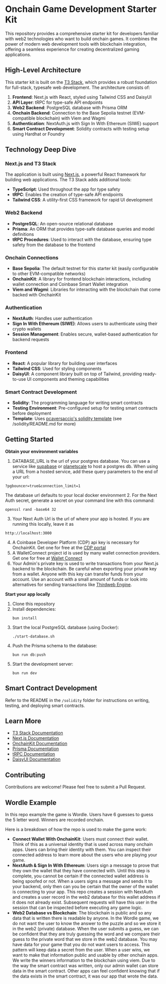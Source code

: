 # Onchain Game Development Starter Kit

This repository provides a comprehensive starter kit for developers familiar with web2 technologies who want to build onchain games. It combines the power of modern web development tools with blockchain integration, offering a seamless experience for creating decentralized gaming applications.

## High-Level Architecture

This starter kit is built on the [T3 Stack](https://create.t3.gg/), which provides a robust foundation for full-stack, typesafe web development. The architecture consists of:

1. **Frontend**: Next.js with React, styled using Tailwind CSS and DaisyUI
2. **API Layer**: tRPC for type-safe API endpoints
3. **Web2 Backend**: PostgreSQL database with Prisma ORM
4. **Onchain Backend**: Connection to the Base Sepolia testnet (EVM-compatible blockchain) with Viem and Wagmi
5. **Authentication**: NextAuth.js with Sign In With Ethereum (SIWE) support
6. **Smart Contract Development**: Solidity contracts with testing setup using Hardhat or Foundry

## Technology Deep Dive

### Next.js and T3 Stack

The application is built using [Next.js](https://nextjs.org/), a powerful React framework for building web applications. The T3 Stack adds additional tools:

- **TypeScript**: Used throughout the app for type safety
- **tRPC**: Enables the creation of type-safe API endpoints
- **Tailwind CSS**: A utility-first CSS framework for rapid UI development

### Web2 Backend

- **PostgreSQL**: An open-source relational database
- **Prisma**: An ORM that provides type-safe database queries and model definitions
- **tRPC Procedures**: Used to interact with the database, ensuring type safety from the database to the frontend

### Onchain Connections

- **Base Sepolia**: The default testnet for this starter kit (easily configurable to other EVM-compatible networks)
- **OnchainKit**: A library for frontend blockchain interactions, including wallet connection and Coinbase Smart Wallet integration
- **Viem and Wagmi**: Libraries for interacting with the blockchain that come backed with OnchainKit

### Authentication

- **NextAuth**: Handles user authentication
- **Sign In With Ethereum (SIWE)**: Allows users to authenticate using their crypto wallets
- **Session Management**: Enables secure, wallet-based authentication for backend requests

### Frontend

- **React**: A popular library for building user interfaces
- **Tailwind CSS**: Used for styling components
- **DaisyUI**: A component library built on top of Tailwind, providing ready-to-use UI components and theming capabilities

### Smart Contract Development

- **Solidity**: The programming language for writing smart contracts
- **Testing Environment**: Pre-configured setup for testing smart contracts before deployment
- **Template**: Uses [pcaversaccio's solidity template](https://github.com/pcaversaccio/hardhat-project-template-ts) (see /solidity/README.md for more)

## Getting Started

**Obtain your environment variables**
1. DATABASE_URL is the url of your postgres database. You can use a service like [supabase](https://https://supabase.com/) or [planetscale](https://planetscale.com/) to host a postgres db. When using a URL from a hosted service, add these query parameters to the end of your url:
```
?pgbouncer=true&connection_limit=1
```
The database url defaults to your local docker environment
2. For the Next Auth secret, generate a secret on your command line with this command:
```
openssl rand -base64 32
```
3. Your Next Auth Url is the url of where your app is hosted. If you are running this locally, leave it as
```
http://localhost:3000
```
4. A Coinbase Developer Platform (CDP) api key is necessary for OnchainKit. Get one for free at the [CDP portal](https://portal.cdb.coinbase.com)
5. A WalletConnect project id is used by many wallet connection providers. Get one for free at [Wallet Connect](https://cloud.walletconnect.com)
6. Your Admin's private key is used to write transactions from your Next.js backend to the blockchain. Be careful when exporting your private key from a wallet. Anyone with this key can transfer funds from your account. Use an account with a small amount of funds or look into alternatives for sending transactions like [Thirdweb Engine](https://thirdweb.com/engine). 

**Start your app locally**
1. Clone this repository
2. Install dependencies:
   ```
   bun install
   ```
3. Start the local PostgreSQL database (using Docker):
   ```
   ./start-database.sh
   ```
4. Push the Prisma schema to the database:
   ```
   bun run db:push
   ```
5. Start the development server:
   ```
   bun run dev
   ```

## Smart Contract Development

Refer to the README in the `/solidity` folder for instructions on writing, testing, and deploying smart contracts.

## Learn More

- [T3 Stack Documentation](https://create.t3.gg/)
- [Next.js Documentation](https://nextjs.org/docs)
- [OnchainKit Documentation](https://onchainkit.xyz/)
- [Prisma Documentation](https://www.prisma.io/docs)
- [tRPC Documentation](https://trpc.io/docs)
- [DaisyUI Documentation](https://daisyui.com/)

## Contributing

Contributions are welcome! Please feel free to submit a Pull Request.

## Wordle Example

In this repo example the game is Wordle. Users have 6 guesses to guess the 5 letter word. Winners are recorded onchain.

Here is a breakdown of how the repo is used to make the game work:

- **Connect Wallet With OnchainKit**: Users must connect their wallet. Think of this as a universal identity that is used across many onchain apps. Users can bring their identity with them. You can inspect their connected address to learn more about the users who are playing your game.
- **NextAuth & Sign In With Ethereum**: Users sign a message to prove that they own the wallet that they have connected with. Until this step is complete, you cannot be certain if the connected wallet address is being spoofed or not. When a users signs a message and sends it to your backend, only then can you be certain that the owner of the wallet is connecting to your app. This repo creates a session with NextAuth and creates a user record in the web2 database for this wallet address if it does not already exist. Subsequent requests will have this user in the session that can be inspected before executing any game logic.
- **Web2 Database vs Blockchain**: The blockchain is public and so any data that is written there is readable by anyone. In the Wordle game, we do not want the user to know the answer to the puzzle and so we store it in the web2 (private) database. When the user submits a guess, we can be confident that they are truly guessing the word and we compare their guess to the private word that we store in the web2 database. You may have data for your game that you do not want users to access. This pattern will keep data a secret from the user. When a user wins, we want to make that information public and usable by other onchain apps. We write the winners information to the blockchain using viem. Due to the way the smart contract was written, only our admin wallet can store data in the smart contract. Other apps can feel confident knowing that if the data exists in the smart contract, it was our app that wrote the data.